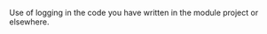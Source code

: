 <panel type="warning" header="`W7.5a` Can explain logging :star::star:" expanded no-close>
  <include src="../../book/errorHandling/logging/what/unit-inElsewhere-asFlat.md" boilerplate />
<!-- TODO: add evidence -->
</panel>

<!-- ==================================================================================================== -->

<panel type="warning" header="`W7.5b` Can use logging :star::star:" expanded no-close>
  <include src="../../book/errorHandling/logging/how/unit-inElsewhere-asFlat.md" boilerplate />
  <panel header="{{glyphicon_folder_close}} Evidence" expanded>

Use of logging in the code you have written in the module project or elsewhere.

  </panel>
</panel>
